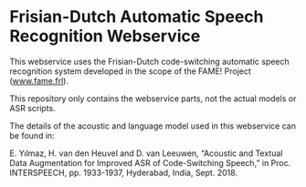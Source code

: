 # Frisian-Dutch Automatic Speech Recognition Webservice

This webservice uses the Frisian-Dutch code-switching automatic speech recognition system developed in the scope of the
FAME! Project (www.fame.frl).

This repository only contains the webservice parts, not the actual models or ASR scripts.

The details of the acoustic and language model used in this webservice can be found in:

E. Yılmaz, H. van den Heuvel and D. van Leeuwen, “Acoustic and Textual Data Augmentation for Improved ASR of
Code-Switching Speech,” in Proc. INTERSPEECH, pp. 1933-1937, Hyderabad, India, Sept. 2018.
